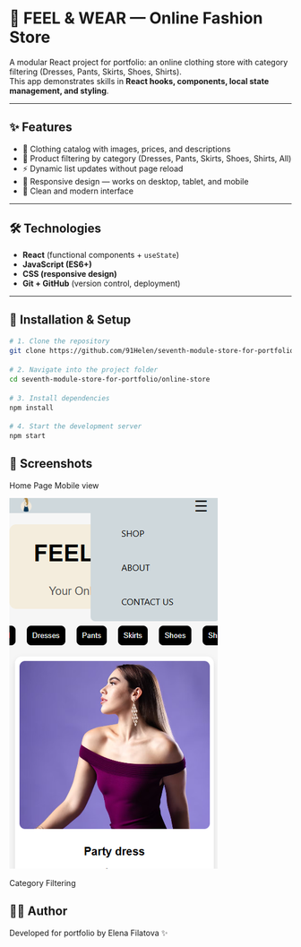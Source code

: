 # 👗 FEEL & WEAR — Online Fashion Store  

A modular React project for portfolio: an online clothing store with category filtering (Dresses, Pants, Skirts, Shoes, Shirts).  
This app demonstrates skills in **React hooks, components, local state management, and styling**.  

---

## ✨ Features  
- 📌 Clothing catalog with images, prices, and descriptions  
- 🔎 Product filtering by category (Dresses, Pants, Skirts, Shoes, Shirts, All)  
- ⚡ Dynamic list updates without page reload  
- 📱 Responsive design — works on desktop, tablet, and mobile  
- 🎨 Clean and modern interface  

---

## 🛠 Technologies  
- **React** (functional components + `useState`)  
- **JavaScript (ES6+)**  
- **CSS (responsive design)**  
- **Git + GitHub** (version control, deployment)  

---

## 🚀 Installation & Setup  

```bash
# 1. Clone the repository
git clone https://github.com/91Helen/seventh-module-store-for-portfolio.git

# 2. Navigate into the project folder
cd seventh-module-store-for-portfolio/online-store

# 3. Install dependencies
npm install

# 4. Start the development server
npm start
```

## 📸 Screenshots
Home Page
Mobile view

![image alt](https://github.com/91Helen/seventh-module-store-for-portfolio/blob/main/Online%20Store%20mobile%20view.png?raw=true)

Category Filtering

## 👩‍💻 Author

Developed for portfolio by Elena Filatova ✨
